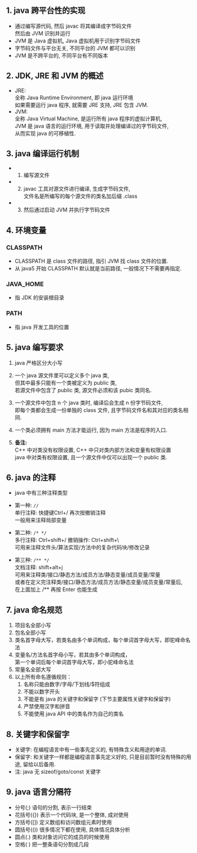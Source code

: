 ## 1. java 跨平台性的实现
- 通过编写源代码, 然后 javac 将其编译成字节码文件   
  然后由 JVM 识别并运行
- JVM 是 Java 虚拟机, Java 虚拟机用于识别字节码文件  
- 字节码文件与平台无关, 不同平台的 JVM 都可以识别  
- JVM 是不跨平台的, 不同平台有不同版本

## 2. JDK, JRE 和 JVM 的概述
- JRE:  
  全称 Java Runtime Environment, 即 java 运行环境  
  如果需要运行 java 程序, 就需要 JRE 支持, JRE 包含 JVM.
- JVM:   
  全称 Java Virtual Machine, 是运行所有 java 程序的虚拟计算机,  
  JVM 是 java 语言的运行环境, 用于读取并处理编译过的字节码文件,     
  从而实现 java 的可移植性.

## 3. java 编译运行机制
- 1. 编写源文件
- 2. javac 工具对源文件进行编译, 生成字节码文件,  
  文件名是所编写的每个源文件的类名加后缀 .class  
- 3. 然后通过启动 JVM 并执行字节码文件

## 4. 环境变量
### CLASSPATH
- CLASSPATH 是 class 文件的路径, 指引 JVM 找 class 文件的位置.  
- 从 java5 开始 CLASSPATH 默认就是当前路径, 一般情况下不需要再指定.

### JAVA_HOME 
- 指 JDK 的安装根目录

### PATH
- 指 java 开发工具的位置

## 5. java 编写要求
1. java 严格区分大小写  
   
2. 一个 java 源文件里可以定义多个 java 类,  
但其中最多只能有一个类被定义为 public 类,  
若源文件中包含了 public 类, 源文件必须和该 pubic 类同名.  

3. 一个源文件中包含 n 个 java 类时, 编译后会生成 n 份字节码文件,  
即每个类都会生成一份单独的 class 文件, 且字节码文件名和其对应的类名相同.  

4. 一个类必须拥有 main 方法才能运行, 因为 main 方法是程序的入口.  
   
5. **备注:**   
C++ 中对类没有权限设置, C++ 中只对类内部方法和变量有权限设置  
java 中对类有权限设置, 且一个源文件中仅可以出现一个 public 类.

## 6. java 的注释
- java 中有三种注释类型   
- 第一种: `//`    
单行注释: 快捷键Ctrl+/    再次按撤销注释    
一般用来注释局部变量

- 第二种: `/* */`     
多行注释: Ctrl+shift+/   撤销操作: Ctrl+shift+\   
可用来注释文件头/算法实现/方法中的复杂代码块/修改记录

- 第三种: `/** */`    
文档注释: shift+alt+j     
可用来注释类/接口/静态方法/成员方法/静态变量/成员变量/常量    
或者在定义完注释类/接口/静态方法/成员方法/静态变量/成员变量/常量后,  
在上面加上 /** 再按 Enter 也能生成   

## 7. java 命名规范
1. 项目名全部小写
2. 包名全部小写
3. 类名首字母大写，若类名由多个单词构成，每个单词首字母大写，即驼峰命名法
4. 变量名/方法名首字母小写，若其由多个单词构成，  
   第一个单词后每个单词首字母大写，即小驼峰命名法
5. 常量名全部大写
6. 以上所有命名遵循规则：  
   1. 名称只能由数字/字母/下划线/$符组成   
   2. 不能以数字开头
   3. 不能是有 java 的关键字和保留字 (下节主要属性关键字和保留字)  
   4. 严禁使用汉字和拼音
   5. 不能使用 java API 中的类名作为自己的类名

## 8. 关键字和保留字
- 关键字: 在编程语言中有一些事先定义的, 有特殊含义和用途的单词.  
- 保留字: 和关键字一样都是编程语言事先定义好的, 只是目前暂时没有特殊的用途, 留给以后备用.
- 注: java 无 sizeof/goto/const 关键字

## 9. java 语言分隔符
- 分号(;) 语句的分割, 表示一行结束
- 花括号({}) 表示一个代码块, 是一个整体, 成对使用
- 方括号([]) 定义数组和访问数组元素时使用
- 圆括号(()) 很多情况下都在使用, 具体情况具体分析
- 圆点(.) 类和对象访问它的成员的时候使用
- 空格( ) 把一整条语句分割成几段
  

